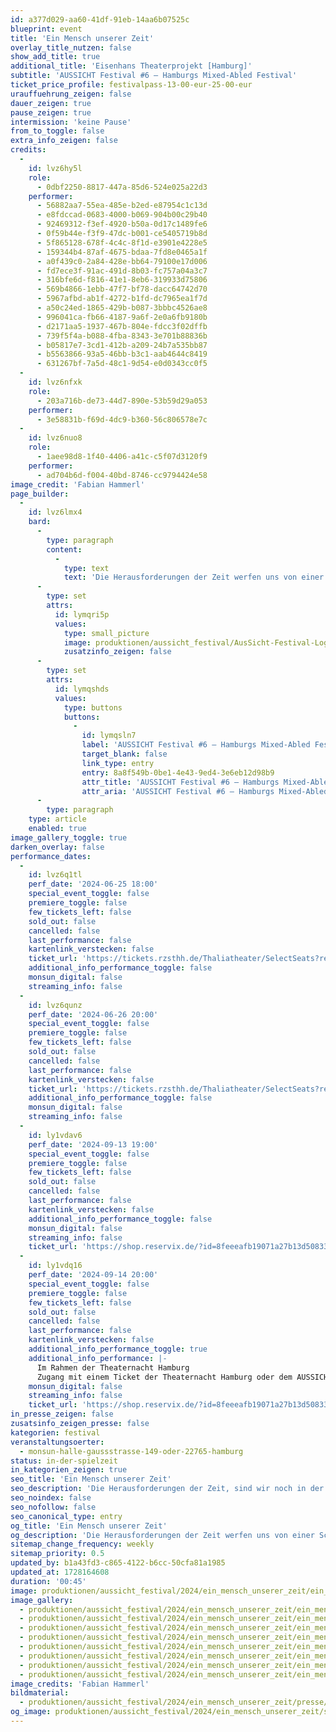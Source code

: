 ```yaml
---
id: a377d029-aa60-41df-91eb-14aa6b07525c
blueprint: event
title: 'Ein Mensch unserer Zeit'
overlay_title_nutzen: false
show_add_title: true
additional_title: 'Eisenhans Theaterprojekt [Hamburg]'
subtitle: 'AUSSICHT Festival #6 – Hamburgs Mixed-Abled Festival'
ticket_price_profile: festivalpass-13-00-eur-25-00-eur
urauffuehrung_zeigen: false
dauer_zeigen: true
pause_zeigen: true
intermission: 'keine Pause'
from_to_toggle: false
extra_info_zeigen: false
credits:
  -
    id: lvz6hy5l
    role:
      - 0dbf2250-8817-447a-85d6-524e025a22d3
    performer:
      - 56882aa7-55ea-485e-b2ed-e87954c1c13d
      - e8fdccad-0683-4000-b069-904b00c29b40
      - 92469312-f3ef-4920-b50a-0d17c1489fe6
      - 0f59b44e-f3f9-47dc-b001-ce5405719b8d
      - 5f865128-678f-4c4c-8f1d-e3901e4228e5
      - 159344b4-87af-4675-bdaa-7fd8e0465a1f
      - a0f439c0-2a84-428e-bb64-79100e17d006
      - fd7ece3f-91ac-491d-8b03-fc757a04a3c7
      - 316bfe6d-f816-41e1-8eb6-319933d75806
      - 569b4866-1ebb-47f7-bf78-dacc64742d70
      - 5967afbd-ab1f-4272-b1fd-dc7965ea1f7d
      - a50c24ed-1865-429b-b087-3bbbc4526ae8
      - 996041ca-fb66-4187-9a6f-2e0a6fb9180b
      - d2171aa5-1937-467b-804e-fdcc3f02dffb
      - 739f5f4a-b088-4fba-8343-3e701b88836b
      - b05817e7-3cd1-412b-a209-24b7a535bb87
      - b5563866-93a5-46bb-b3c1-aab4644c8419
      - 631267bf-7a5d-48c1-9d54-e0d0343cc0f5
  -
    id: lvz6nfxk
    role:
      - 203a716b-de73-44d7-890e-53b59d29a053
    performer:
      - 3e58831b-f69d-4dc9-b360-56c806578e7c
  -
    id: lvz6nuo8
    role:
      - 1aee98d8-1f40-4406-a41c-c5f07d3120f9
    performer:
      - ad704b6d-f004-40bd-8746-cc9794424e58
image_credit: 'Fabian Hammerl'
page_builder:
  -
    id: lvz6lmx4
    bard:
      -
        type: paragraph
        content:
          -
            type: text
            text: 'Die Herausforderungen der Zeit werfen uns von einer Schwelle zur anderen. Sind wir noch in der Lage diesen Zustand auszuhalten? Gibt es noch Menschen, die Mut und Kraft haben, neue Wege zu gehen? Oder sind wir erstarrt und nicht mehr fähig zu handeln? Wo, wenn nicht an einer Bushaltestelle lässt sich ein Portrait, aber nicht das eines einzelnen Menschen, sondern zusammengesetzt aus den Lastern unserer ganzen Generation, in ihrer vollen Entfaltung beobachten. Doch was passiert, wenn der Bus nicht kommt?'
      -
        type: set
        attrs:
          id: lymqri5p
          values:
            type: small_picture
            image: produktionen/aussicht_festival/AusSicht-Festival-Logo-Rechteck.jpg
            zusatzinfo_zeigen: false
      -
        type: set
        attrs:
          id: lymqshds
          values:
            type: buttons
            buttons:
              -
                id: lymqsln7
                label: 'AUSSICHT Festival #6 – Hamburgs Mixed-Abled Festival'
                target_blank: false
                link_type: entry
                entry: 8a8f549b-0be1-4e43-9ed4-3e6eb12d98b9
                attr_title: 'AUSSICHT Festival #6 – Hamburgs Mixed-Abled Festival'
                attr_aria: 'AUSSICHT Festival #6 – Hamburgs Mixed-Abled Festival'
      -
        type: paragraph
    type: article
    enabled: true
image_gallery_toggle: true
darken_overlay: false
performance_dates:
  -
    id: lvz6q1tl
    perf_date: '2024-06-25 18:00'
    special_event_toggle: false
    premiere_toggle: false
    few_tickets_left: false
    sold_out: false
    cancelled: false
    last_performance: false
    kartenlink_verstecken: false
    ticket_url: 'https://tickets.rzsthh.de/Thaliatheater/SelectSeats?ret=1&e=13849&lang=de&play=ein-mensch-unserer-zeit-2024'
    additional_info_performance_toggle: false
    monsun_digital: false
    streaming_info: false
  -
    id: lvz6qunz
    perf_date: '2024-06-26 20:00'
    special_event_toggle: false
    premiere_toggle: false
    few_tickets_left: false
    sold_out: false
    cancelled: false
    last_performance: false
    kartenlink_verstecken: false
    ticket_url: 'https://tickets.rzsthh.de/Thaliatheater/SelectSeats?ret=1&e=13850&lang=de&play=ein-mensch-unserer-zeit-2024'
    additional_info_performance_toggle: false
    monsun_digital: false
    streaming_info: false
  -
    id: ly1vdav6
    perf_date: '2024-09-13 19:00'
    special_event_toggle: false
    premiere_toggle: false
    few_tickets_left: false
    sold_out: false
    cancelled: false
    last_performance: false
    kartenlink_verstecken: false
    additional_info_performance_toggle: false
    monsun_digital: false
    streaming_info: false
    ticket_url: 'https://shop.reservix.de/?id=8feeeafb19071a27b13d5083379d95183e9ab490f2f135faf80b2fecfc1ba00f2aba7ad8945f4a4292549eb86feddc1b&vID=7337&eventGrpID=477162&eventID=2292357'
  -
    id: ly1vdq16
    perf_date: '2024-09-14 20:00'
    special_event_toggle: false
    premiere_toggle: false
    few_tickets_left: false
    sold_out: false
    cancelled: false
    last_performance: false
    kartenlink_verstecken: false
    additional_info_performance_toggle: true
    additional_info_performance: |-
      Im Rahmen der Theaternacht Hamburg
      Zugang mit einem Ticket der Theaternacht Hamburg oder dem AUSSICHT Festival Pass
    monsun_digital: false
    streaming_info: false
    ticket_url: 'https://shop.reservix.de/?id=8feeeafb19071a27b13d5083379d95183e9ab490f2f135faf80b2fecfc1ba00f2aba7ad8945f4a4292549eb86feddc1b&vID=7337&eventGrpID=477162&eventID=2292357'
in_presse_zeigen: false
zusatsinfo_zeigen_presse: false
kategorien: festival
veranstaltungsoerter:
  - monsun-halle-gaussstrasse-149-oder-22765-hamburg
status: in-der-spielzeit
in_kategorien_zeigen: true
seo_title: 'Ein Mensch unserer Zeit'
seo_description: 'Die Herausforderungen der Zeit, sind wir noch in der Lage diesen Zustand auszuhalten? Gibt es noch Menschen, die Mut und Kraft haben, neue Wege zu gehen?'
seo_noindex: false
seo_nofollow: false
seo_canonical_type: entry
og_title: 'Ein Mensch unserer Zeit'
og_description: 'Die Herausforderungen der Zeit werfen uns von einer Schwelle zur anderen. Sind wir noch in der Lage diesen Zustand auszuhalten? Gibt es noch Menschen, die Mut und Kraft haben, neue Wege zu gehen?'
sitemap_change_frequency: weekly
sitemap_priority: 0.5
updated_by: b1a43fd3-c865-4122-b6cc-50cfa81a1985
updated_at: 1728164608
duration: '00:45'
image: produktionen/aussicht_festival/2024/ein_mensch_unserer_zeit/ein_mensch_unserer_zeit_75_c_fabian_hammerl.jpg
image_gallery:
  - produktionen/aussicht_festival/2024/ein_mensch_unserer_zeit/ein_mensch_unserer_zeit_12_c_fabian_hammerl.jpg
  - produktionen/aussicht_festival/2024/ein_mensch_unserer_zeit/ein_mensch_unserer_zeit_31_c_fabian_hammerl.jpg
  - produktionen/aussicht_festival/2024/ein_mensch_unserer_zeit/ein_mensch_unserer_zeit_46_c_fabian_hammerl.jpg
  - produktionen/aussicht_festival/2024/ein_mensch_unserer_zeit/ein_mensch_unserer_zeit_04_c_fabian_hammerl.jpg
  - produktionen/aussicht_festival/2024/ein_mensch_unserer_zeit/ein_mensch_unserer_zeit_63_c_fabian_hammerl.jpg
  - produktionen/aussicht_festival/2024/ein_mensch_unserer_zeit/ein_mensch_unserer_zeit_66_c_fabian_hammerl.jpg
  - produktionen/aussicht_festival/2024/ein_mensch_unserer_zeit/ein_mensch_unserer_zeit_85_c_fabian_hammerl.jpg
  - produktionen/aussicht_festival/2024/ein_mensch_unserer_zeit/ein_mensch_unserer_zeit_47_c_fabian_hammerl.jpg
image_credits: 'Fabian Hammerl'
bildmaterial:
  - produktionen/aussicht_festival/2024/ein_mensch_unserer_zeit/presse/ein_mensch_unserer_zeit_c_fabian_hammerl_monsun.zip
og_image: produktionen/aussicht_festival/2024/ein_mensch_unserer_zeit/social_media_ein_mensch_unserer_zeit_c_fabian_hammerl.jpg
---
```

